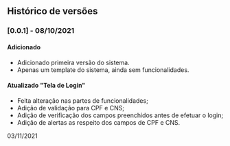 ## Histórico de versões

### [0.0.1] - 08/10/2021
#### Adicionado
- Adicionado primeira versão do sistema.
- Apenas um template do sistema, ainda sem funcionalidades.

#### Atualizado "Tela de Login"
- Feita alteração nas partes de funcionalidades;
- Adição de validação para CPF e CNS;
- Adição de verificação dos campos preenchidos antes de efetuar o login;
- Adição de alertas as respeito dos campos de CPF e CNS.

03/11/2021